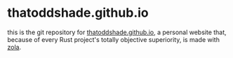 # thatoddshade.github.io

this is the git repository for [thatoddshade.github.io](https://thatoddshade.github.io/), a personal website that, because of every Rust project's totally objective superiority, is made with [zola](https://www.getzola.org/).

